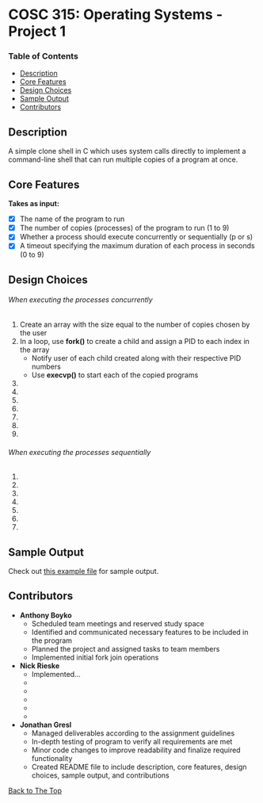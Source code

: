 # COSC 315: Operating Systems - Project 1

### Table of Contents
- [Description](#description)
- [Core Features](#core-features)
- [Design Choices](#design-choices)
- [Sample Output](#sample-output)
- [Contributors](#contributors)

## Description
A simple clone shell in C which uses system calls directly to implement a command-line shell that can run multiple copies of a program at once.

## Core Features
**Takes as input:**
- [x] The name of the program to run
- [x] The number of copies (processes) of the program to run (1 to 9)
- [x] Whether a process should execute concurrently or sequentially (p or s)
- [x] A timeout specifying the maximum duration of each process in seconds (0 to 9)

## Design Choices
###### When executing the processes concurrently
  1. Create an array with the size equal to the number of copies chosen by the user
  2. In a loop, use **fork()** to create a child and assign a PID to each index in the array
      - Notify user of each child created along with their respective PID numbers
      - Use **execvp()** to start each of the copied programs
  3.
  4.
  5.
  6.
  7.
  8.
  9.

###### When executing the processes sequentially
  1.
  2.
  3.
  4.
  5.
  6.
  7.

## Sample Output
Check out [this example file](examples/output.jpg) for sample output.

## Contributors
- **Anthony Boyko**
  - Scheduled team meetings and reserved study space
  - Identified and communicated necessary features to be included in the program
  - Planned the project and assigned tasks to team members
  - Implemented initial fork join operations
- **Nick Rieske**
  - Implemented...
  -  
  - 
  - 
  - 
  - 
- **Jonathan Gresl**
  - Managed deliverables according to the assignment guidelines
  - In-depth testing of program to verify all requirements are met
  - Minor code changes to improve readability and finalize required functionality
  - Created README file to include description, core features, design choices, sample output, and contributions

[Back to The Top](#cosc-315-operating-systems---project-1)
